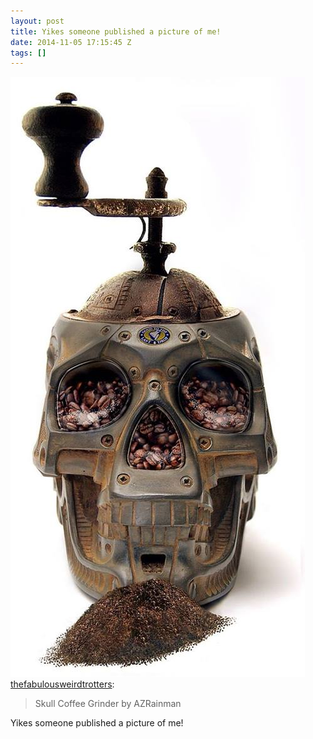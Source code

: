 ```yaml
---
layout: post
title: Yikes someone published a picture of me!
date: 2014-11-05 17:15:45 Z
tags: []
---
```

![](/media/2014/11/101852977314.jpg)
[thefabulousweirdtrotters](http://thefabulousweirdtrotters.tumblr.com/post/96171379197/skull-coffee-grinder-by-azrainman):

> Skull Coffee Grinder by AZRainman

Yikes someone published a picture of me!
